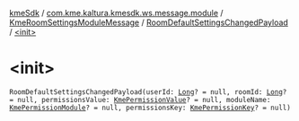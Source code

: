 [kmeSdk](../../../index.md) / [com.kme.kaltura.kmesdk.ws.message.module](../../index.md) / [KmeRoomSettingsModuleMessage](../index.md) / [RoomDefaultSettingsChangedPayload](index.md) / [&lt;init&gt;](./-init-.md)

# &lt;init&gt;

`RoomDefaultSettingsChangedPayload(userId: `[`Long`](https://kotlinlang.org/api/latest/jvm/stdlib/kotlin/-long/index.html)`? = null, roomId: `[`Long`](https://kotlinlang.org/api/latest/jvm/stdlib/kotlin/-long/index.html)`? = null, permissionsValue: `[`KmePermissionValue`](../../../com.kme.kaltura.kmesdk.ws.message.type.permissions/-kme-permission-value/index.md)`? = null, moduleName: `[`KmePermissionModule`](../../../com.kme.kaltura.kmesdk.ws.message.type.permissions/-kme-permission-module/index.md)`? = null, permissionsKey: `[`KmePermissionKey`](../../../com.kme.kaltura.kmesdk.ws.message.type.permissions/-kme-permission-key/index.md)`? = null)`